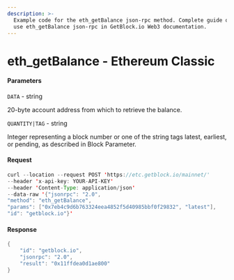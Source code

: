 ```yaml
---
description: >-
  Example code for the eth_getBalance json-rpc method. Сomplete guide on how to
  use eth_getBalance json-rpc in GetBlock.io Web3 documentation.
---
```


# eth\_getBalance - Ethereum Classic

#### Parameters

`DATA` - string

20-byte account address from which to retrieve the balance.

`QUANTITY|TAG` - string

Integer representing a block number or one of the string tags latest, earliest, or pending, as described in Block Parameter.

#### Request

```java
curl --location --request POST 'https://etc.getblock.io/mainnet/' 
--header 'x-api-key: YOUR-API-KEY' 
--header 'Content-Type: application/json' 
--data-raw '{"jsonrpc": "2.0",
"method": "eth_getBalance",
"params": ["0x7eb4c9d6b763324eea4852f5d40985bbf0f29832", "latest"],
"id": "getblock.io"}'
```

#### Response

```java
{
    "id": "getblock.io",
    "jsonrpc": "2.0",
    "result": "0x11ffdea0d1ae800"
}
```
